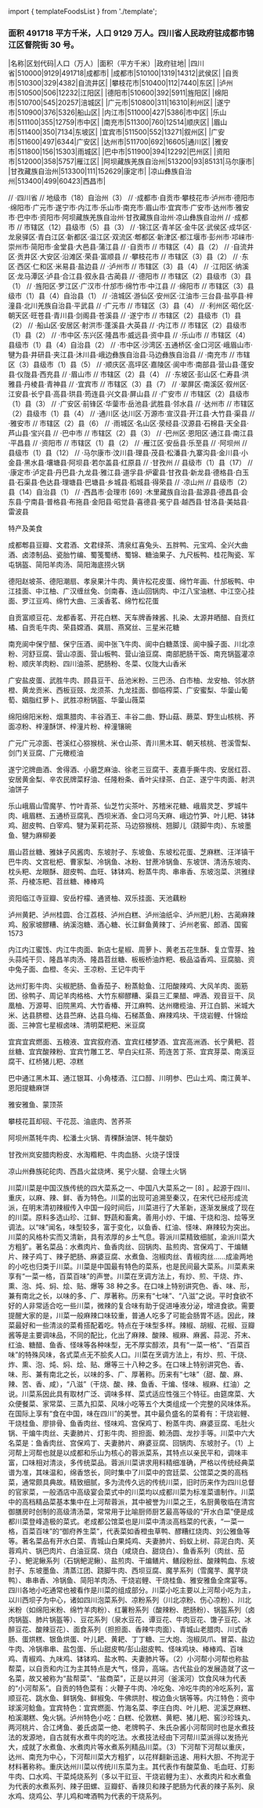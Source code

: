 import { templateFoodsList } from './template';

### 面积 491718 平方千米，人口 9129 万人。四川省人民政府驻成都市锦江区督院街 30 号。

<!-- ||||| -->

|名称|区划代码|人口（万人）|面积（平方千米）|政府驻地| |四川省|510000|9129|491718|成都市| |成都市|510100|1319|14312|武侯区| |自贡市|510300|329|4382|自流井区| |攀枝花市|510400|112|7440|东区| |泸州市|510500|506|12232|江阳区| |德阳市|510600|392|5911|旌阳区| |绵阳市|510700|545|20257|涪城区| |广元市|510800|311|16310|利州区| |遂宁市|510900|376|5326|船山区| |内江市|511000|427|5386|市中区| |乐山市|511100|355|12759|市中区| |南充市|511300|760|12514|顺庆区| |眉山市|511400|350|7134|东坡区| |宜宾市|511500|552|13271|叙州区| |广安市|511600|497|6344|广安区| |达州市|511700|692|16605|通川区| |雅安市|511800|156|15303|雨城区| |巴中市|511900|394|12292|巴州区| |资阳市|512000|358|5757|雁江区| |阿坝藏族羌族自治州|513200|93|85131|马尔康市| |甘孜藏族自治州|513300|111|152629|康定市| |凉山彝族自治州|513400|499|60423|西昌市|

// ·四川省 // 地级市（18）自治州（3） // ·成都市·自贡市·攀枝花市·泸州市·德阳市·绵阳市·广元市·遂宁市·内江市·乐山市·南充市·眉山市·宜宾市·广安市·达州市·雅安市·巴中市·资阳市·阿坝藏族羌族自治州·甘孜藏族自治州·凉山彝族自治州 // ·成都市 // 市辖区（12）县级市（5）县（3） // ·锦江区·青羊区·金牛区·武侯区·成华区·龙泉驿区·青白江区·新都区·温江区·双流区·郫都区·新津区·都江堰市·彭州市·邛崃市·崇州市·简阳市·金堂县·大邑县·蒲江县 // ·自贡市 // 市辖区（4）县（2） // ·自流井区·贡井区·大安区·沿滩区·荣县·富顺县 // ·攀枝花市 // 市辖区（3）县（2） // ·东区·西区·仁和区·米易县·盐边县 // ·泸州市 // 市辖区（3）县（4） // ·江阳区·纳溪区·龙马潭区·泸县·合江县·叙永县·古蔺县 // ·德阳市 // 市辖区（2）县级市（3）县（1） // ·旌阳区·罗江区·广汉市·什邡市·绵竹市·中江县 // ·绵阳市 // 市辖区（3）县级市（1）县（4）自治县（1） // ·涪城区·游仙区·安州区·江油市·三台县·盐亭县·梓潼县·北川羌族自治县·平武县 // ·广元市 // 市辖区（3）县（4） // ·利州区·昭化区·朝天区·旺苍县·青川县·剑阁县·苍溪县 // ·遂宁市 // 市辖区（2）县级市（1）县（2） // ·船山区·安居区·射洪市·蓬溪县·大英县 // ·内江市 // 市辖区（2）县级市（1）县（2） // ·市中区·东兴区·隆昌市·威远县·资中县 // ·乐山市 // 市辖区（4）县级市（1）县（4）自治县（2） // ·市中区·沙湾区·五通桥区·金口河区·峨眉山市·犍为县·井研县·夹江县·沐川县·峨边彝族自治县·马边彝族自治县 // ·南充市 // 市辖区（3）县级市（1）县（5） // ·顺庆区·高坪区·嘉陵区·阆中市·南部县·营山县·蓬安县·仪陇县·西充县 // ·眉山市 // 市辖区（2）县（4） // ·东坡区·彭山区·仁寿县·洪雅县·丹棱县·青神县 // ·宜宾市 // 市辖区（3）县（7） // ·翠屏区·南溪区·叙州区·江安县·长宁县·高县·珙县·筠连县·兴文县·屏山县 // ·广安市 // 市辖区（2）县级市（1）县（3） // ·广安区·前锋区·华蓥市·岳池县·武胜县·邻水县 // ·达州市 // 市辖区（2）县级市（1）县（4） // ·通川区·达川区·万源市·宣汉县·开江县·大竹县·渠县 // ·雅安市 // 市辖区（2）县（6） // ·雨城区·名山区·荥经县·汉源县·石棉县·天全县·芦山县·宝兴县 // ·巴中市 // 市辖区（2）县（3） // ·巴州区·恩阳区·通江县·南江县·平昌县 // ·资阳市 // 市辖区（1）县（2） // ·雁江区·安岳县·乐至县 // ·阿坝州 // 县级市（1）县（12） // ·马尔康市·汶川县·理县·茂县·松潘县·九寨沟县·金川县·小金县·黑水县·壤塘县·阿坝县·若尔盖县·红原县 // ·甘孜州 // 县级市（1）县（17） // ·康定市·泸定县·丹巴县·九龙县·雅江县·道孚县·炉霍县·甘孜县·新龙县·德格县·白玉县·石渠县·色达县·理塘县·巴塘县·乡城县·稻城县·得荣县 // ·凉山州 // 县级市（2）县（14）自治县（1） // ·西昌市·会理市 [69] ·木里藏族自治县·盐源县·德昌县·会东县·宁南县·普格县·布拖县·金阳县·昭觉县·喜德县·冕宁县·越西县·甘洛县·美姑县·雷波县

特产及美食

成都郫县豆瓣、文君酒、文君绿茶、清泉红喜兔头、五胖鸭、元宝鸡、全兴大曲酒、卤漆制品、瓷胎竹编、蜀笺蜀绣、蜀锦、糖油果子、九尺板鸭、桂花陶瓷、军屯锅盔、简阳羊肉汤、简阳海底捞火锅

德阳赵坡茶、德阳潮扇、孝泉果汁牛肉、黄许松花皮蛋、绵竹年画、什邡板鸭、中江挂面、中江柚、广汉缠丝兔、剑南春、连山回锅肉、中江八宝油糕、中江空心挂面、罗江豆鸡、绵竹大曲、三溪香茗、绵竹松花蛋

自贡富顺豆花、龙都香茗、开花白糕、天车牌香辣酱、扎染、太源井晒醋、自贡红橘、自贡毛牛肉、荣县嫦酒、龚扇、燕窝丝、三星米花糖

南充阆中保宁醋、保宁压酒、阆中张飞牛肉、阆中白糖蒸馍、阆中臊子面、川北凉粉、河舒豆腐、营山凉面、营山板鸭、营山油豆腐、南部肥肠干饭、南充锅盔灌凉粉、顺庆羊肉粉、四川油茶、肥肠粉、冬菜、仪陇大山香米

广安盐皮蛋、武胜牛肉、顾县豆干、岳池米粉、三巴汤、白市柚、龙安柚、邻水脐橙、黄龙贡米、西板豆豉、龙须茶、九龙挂面、御临榨菜、广安蜜梨、华蓥山葡萄、姻脂红萝卜、武胜凉粉锅盔、华蓥山薇菜

绵阳绵阳米粉、烟熏腊肉、丰谷酒王、丰谷二曲、野山菇、蕨菜、野生山核桃、荞面凉粉、梓潼酥饼、梓潼片粉、梓潼镶碗

广元广元凉面、苍溪红心猕猴桃、米仓山茶、青川黑木耳、朝天核桃、苍溪雪梨、剑门关豆腐、广元橄榄油

遂宁沱牌曲酒、舍得酒、小磨芝麻油、徐老三豆腐干、麦嘉手撕牛肉、安居红苕、安居黄金梨、辛农民牌菜籽油、任隆粉条、香叶尖绿茶、白芷、遂宁牛肉面、射洪油饼子

乐山峨眉山雪魔芋、竹叶青茶、仙芝竹尖茶叶、苏稽米花糖、峨眉灵芝、罗城牛肉、峨眉糕、五通桥豆腐乳、西坝米酒、金口河乌天麻、峨边竹笋、叶儿粑、钵钵鸡、甜皮鸭、白宰鸡、犍为茉莉花茶、马边猕猴桃、翘脚儿（跷脚牛肉）、东坡墨鱼、犍为麻柳姜

眉山苕丝糖、雅妹子风酱肉、东坡肘子、东坡鱼、东坡松花蛋、芝麻糕、汪洋镇干巴牛肉、文宫枇杷、曹家梨、冷锅鱼、冰粉、甘蔗冷锅鱼、东坡饼、清汤东坡肉、枕头粑、龙眼酥、甜皮鸭、血旺、钵钵鸡、粉蒸牛肉、串串香、东坡泡菜、洪雅绿茶、丹棱冻粑、苕丝糖、棒棒鸡

资阳临江寺豆瓣、安岳柠檬、通贤柚、双乐挂面、天池藕粉

泸州黄耙、泸州桂圆、合江荔枝、泸州白糕、泸州油纸伞、泸州肥儿粉、古蔺麻辣鸡、殷家坡醪糟、纳溪泡糖、酒心糖、长江鲜鱼黄辣丁、泸州老窖、郎酒、国窖 1573

内江内江蜜饯、内江牛肉面、新店七星椒、周萝卜、黄老五花生酥、复立雪芽、独头蒜炖干贝、隆昌羊肉汤、隆昌苕丝糖、板板桥油炸粑、极品溢香鸡、豆腐脑、资中兔子面、血橙、冬尖、王凉粉、王记牛肉干

达州灯影牛肉、尖椒肥肠、鱼香茄子、粉蒸鲶鱼、江阳酸辣鸡、大风羊肉、面筋团、徐鸭子、周记羊肉格格、大竹东柳醪糟、渠县三汇果醋、呷酒、观音豆干、凤凰柚、万源萼、旧院黑鸡、大竹香椿、开江麻鸭、达州橄榄油、开江白鹅、米城大米、达县脐橙、达县苎麻、达县乌梅、石梯蒸鱼、麻辣鸡块、干烧岩鲤、什锦烩面、三神宫七星椒卤味、清明菜粑粑、米豆腐

宜宾宜宾燃面、五粮液、宜宾叙府酒、宜宾红楼梦酒、宜宾高洲酒、长宁黄粑、苕丝糖、宜宾酸辣粉、宜宾竹雕工艺、早白尖红茶、筠连苦丁茶、宜宾芽菜、南溪豆腐干、红桥猪儿粑、凉糕

巴中通江黑木耳、通江银耳、小角楼酒、江口醇、川明参、巴山土鸡、南江黄羊、恩阳提糖麻饼

雅安雅鱼、蒙顶茶

攀枝花苴却砚、干花蕊、油底肉、苦荞茶

阿坝州蒸牦牛肉、松潘土火锅、青稞酥油饼、牦牛酸奶

甘孜州岚安腊肉粉皮、水淘糌粑、牛肉血肠、火烧子馍馍

凉山州彝族砣砣肉、西昌火盆烧烤、冕宁火腿、会理土火锅

川菜川菜是中国汉族传统的四大菜系之一、中国八大菜系之一 [8] 。起源于四川、重庆，以麻、辣、鲜、香为特色。川菜的出现可追溯至秦汉，在宋代已经形成流派，在明末清初辣椒传入中国一段时间后，川菜进行了大革新，逐渐发展成了现在的川菜。原料多选山珍、江鲜、野蔬和畜禽。善用小炒、干煸、干烧和泡、烩等烹调法。以“味”闻名，味型较多，富于变化，以鱼香、红油、怪味、麻辣较为突出。川菜的风格朴实而又清新，具有浓厚的乡土气息。蓉派川菜精致细腻，渝派川菜大方粗犷。著名菜品：水煮肉片、鱼香肉丝、回锅肉、盐煎肉、宫保鸡丁、干煸鳝片、辣子鸡丁、辣子肥肠、麻婆豆腐、水煮鱼、泡椒肉丝、青椒肉丝……成渝两地的小吃也归类于川菜。川菜是中国最有特色的菜系，也是民间最大菜系。川菜素来享有“一菜一格，百菜百味”的声誉。川菜在烹调方法上，有炒、煎、干烧、炸、熏、泡、炖、焖、烩、贴、爆等 38 种之多。在口味上特别讲究色、香、味、形，兼有南北之长，以味的多、广、厚著称。历来有“七味”、“八滋”之说。平时食欲不好的人非常适合吃一些川菜，微辣的复合味有助于促进唾液分泌，增进食欲。需要提醒大家的是，川菜一般麻辣口味较重，普通人吃多了可能会肠胃不适。因此，辣菜最好和一些清淡的菜肴搭配着吃。特点在于味型多样。辣椒、胡椒、花椒、豆瓣酱等是主要调味品，不同的配比，化出了麻辣、酸辣、椒麻、麻酱、蒜泥、芥末、红油、糖醋、鱼香、怪味等各种味型，无不厚实醇浓，具有“一菜一格”、“百菜百味”的特殊风味，各式菜点无不脍炙人口。川菜在烹调方法上，有炒、煎、干烧、炸、熏、泡、炖、焖、烩、贴、爆等三十八种之多。在口味上特别讲究色、香、味、形、兼有南北之长，以味的多、广、厚著称。历来有“七味”（甜、酸、麻、辣、苦、香、咸），“八滋”（干烧、酸、辣、鱼香、干煸、怪味、椒麻、红油）之说。川菜系因此具有取材广泛、调味多样、菜式适应性强三个特征。由筵席菜、大众便餐菜、家常菜、三蒸九扣菜、风味小吃等五个大类组成一个完整的风味体系。在国际上享有“食在中国，味在四川”的美誉。其中最负盛名的菜肴有：干烧岩鲤、干烧桂鱼、廖排骨、鱼香肉丝、怪味鸡、宫保鸡丁、粉蒸牛肉、麻婆豆腐、毛肚火锅、干煸牛肉丝、夫妻肺片、灯影牛肉、担担面、赖汤圆、龙抄手等。川菜中六大名菜是：鱼香肉丝、宫保鸡丁、夫妻肺片、麻婆豆腐、回锅肉、东坡肘子。（1）上河帮上河帮也就是以成都和乐山为核心的蓉派菜系，其特点以亲民平和，调味丰富，口味相对清淡，多传统菜品。蓉派川菜讲求用料精细准确，严格以传统经典菜谱为准，其味温和，绵香悠长，同时集中了川菜中的宫廷菜、公馆菜之类的高档菜，通常颇具典故。精致细腻，多为流传久远的传统川菜，旧时历来作为四川总督的官家菜，一般酒店中高级宴会菜式中的川菜均以成都川菜为标准菜谱制作。川菜中的高档精品菜基本集中在上河帮蓉派，其中被誉为川菜之王，名厨黄敬临在清宫御膳房时创制的高级清汤菜，常常用于比喻厨师厨艺最高等级的“开水白菜”便是成都川菜登峰造极的菜式。老成都公馆菜也是川菜中清淡高档菜的代表，“一菜一格，百菜百味”的“御府养生菜”，代表菜如香橙虫草鸭、醪糟红烧肉、刘公雅鱼等等。著名菜品有开水白菜、青城山白果炖鸡、夫妻肺片、蚂蚁上树、蒜泥白肉、芙蓉鸡片、锅巴肉片、白油豆腐、烧白（咸烧白、甜烧白）、鱼香系列（肉丝、茄子）、鲃泥鳅系列（石锅鲃泥鳅）、盐煎肉、干煸鳝片、鳝段粉丝、酸辣鸭血、东坡肘子、东坡墨鱼、清蒸江团、跷脚牛肉、西坝豆腐、魔芋系列（雪魔芋、魔芋烧鸭）、串串香、冷锅鱼、简阳羊肉汤、干烧岩鲤、干烧桂鱼、雅安雅鱼全席宴等。四川各地小吃通常也被看作是川菜的组成部分。川菜小吃主要以上河帮小吃为主，以川西坝子为中心，诸如四川泡菜系列、凉粉系列（川北凉粉、伤心凉粉）、川北米粉（如绵阳米粉、绵竹羊肉粉）、红薯粉系列（酸辣粉、肥肠粉）、锅盔系列（卤肉锅盔、肺片锅盔等）、豆花系列（泉水豆花、谭豆花、牛肉豆花、馓子豆花、冰醉豆花、酸辣豆花）、面食系列（担担面、香辣牛肉面）、青城山老腊肉、川式香肠、蛋烘糕、银鱼烘蛋、叶儿耙、黄耙、丁丁糖、三大炮、泡椒凤爪、冒菜、盐边牛肉、冷锅串串、盐包蛋、乐山甜皮鸭/彭山甜皮鸭、怪味鸡块、棒棒鸡、百味鸡、青椒鸡、九味鸡、钵钵鸡、盐水鸭、夫妻肺片等。（2）小河帮小河帮也称盐帮菜，以自贡和内江为主其特点是大气，怪异，高端。古代盐业的发展造就了这一名菜，故又被称为“盐帮菜”、“盐商菜”，正是以井河（釜溪河）饮食风味为代表的“小河帮系”。自贡的特色菜有：火鞭子牛肉、冷吃兔、冷吃牛肉的冷吃系列，富顺豆花、跳水鱼、鲜锅兔、鲜椒兔、牛佛烘肘、梭边鱼火锅等等。内江特色：资中球溪河鲶鱼。宜宾特色：宜宾燃面、竹海名菜、李庄白肉、叶儿粑、泥溪芝麻糕、柏溪潮糕、兔火锅。泸州特色小吃：白糕、伦敦糕、黄粑、猪儿粑、窖沙珍珠丸、两河桃片、合江烤鱼、姜氏卤菜一绝、老牌鸭子、朱氏杂酱小河帮同时也是水煮技法的发源地，自古就有水煮牛肉的吃法。水煮技法经由下河帮川菜派得以发扬光大，成就了水煮鱼、水煮肉片等水煮系列精品川菜。（3）下河帮下河帮以重庆，达州、南充为中心，下河帮川菜大方粗犷，以花样翻新迅速、用料大胆、不拘泥于材料著称称。重庆达州川菜以传统川东菜为主。其代表作有酸菜鱼、毛血旺、灯影牛肉、口水鸡、干菜炖烧系列（多以干豇豆、干烧岩鲤为主）、水煮肉片和水煮鱼为代表的水煮系列、辣子田螺、豆瓣虾、香辣贝和辣子肥肠为代表的辣子系列、泉水鸡、烧鸡公、芋儿鸡和啤酒鸭为代表的干烧系列。
